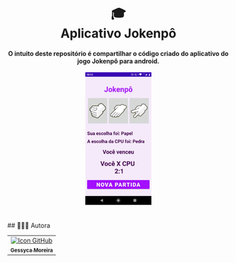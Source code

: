 <h1 align="center">
  🎓<br>Aplicativo Jokenpô
</h1>

<h4 align="center">
  O intuito deste repositório é compartilhar o código criado do aplicativo do jogo Jokenpô para android.
  <br><br>
 <img src="https://github.com/Geessyca/jokenpo-android/blob/main/app.jpeg" width="150px;" alt="jokepo"/><br><br>
</h4>
##  👩🏻‍💻 Autora<br>
<table>
  <tr>
    <td align="center">
      <a href="https://github.com/geessyca">
        <img src="https://avatars.githubusercontent.com/u/72661229?v=4" width="100px;" alt="Icon GitHub"/><br>
        <sub>
          <b>Gessyca Moreira</b>
        </sub>
      </a>
    </td>
  </tr>
</table>
